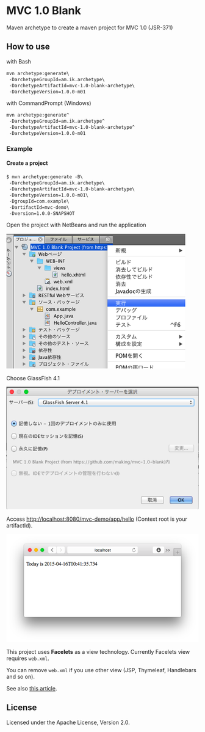 # MVC 1.0 Blank

Maven archetype to create a maven project for MVC 1.0 (JSR-371)

## How to use

with Bash

    mvn archetype:generate\
     -DarchetypeGroupId=am.ik.archetype\
     -DarchetypeArtifactId=mvc-1.0-blank-archetype\
     -DarchetypeVersion=1.0.0-m01

with CommandPrompt (Windows)

    mvn archetype:generate^
     -DarchetypeGroupId=am.ik.archetype^
     -DarchetypeArtifactId=mvc-1.0-blank-archetype^
     -DarchetypeVersion=1.0.0-m01

### Example

#### Create a project

```
$ mvn archetype:generate -B\
 -DarchetypeGroupId=am.ik.archetype\
 -DarchetypeArtifactId=mvc-1.0-blank-archetype\
 -DarchetypeVersion=1.0.0-m01\
 -DgroupId=com.example\
 -DartifactId=mvc-demo\
 -Dversion=1.0.0-SNAPSHOT
```
Open the project with NetBeans and run the application

![NB01](images/run-app.png)

Choose GlassFish 4.1

![NB02](images/select-server.png)

Access [http://localhost:8080/mvc-demo/app/hello](http://localhost:8080/mvc-demo/app/hello) (Context root is your artifactId).

![NB03](images/hello.png)


This project uses **Facelets** as a view technology. Currently Facelets view requires `web.xml`.

You can remove `web.xml` if you use other view (JSP, Thymeleaf, Handlebars and so on).

See also [this article](http://www.coppermine.jp/docs/programming/2015/04/ozark-facelet.html).

## License

Licensed under the Apache License, Version 2.0.
